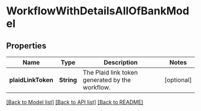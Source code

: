 # WorkflowWithDetailsAllOfBankModel

## Properties
Name | Type | Description | Notes
------------ | ------------- | ------------- | -------------
**plaidLinkToken** | **String** | The Plaid link token generated by the workflow. | [optional] 

[[Back to Model list]](../README.md#documentation-for-models) [[Back to API list]](../README.md#documentation-for-api-endpoints) [[Back to README]](../README.md)


